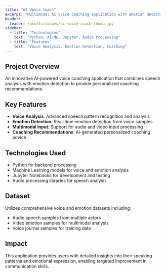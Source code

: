 ```yaml
---
title: "AI Voice Coach"
excerpt: "Multimodal AI voice coaching application with emotion detection and speech analysis capabilities."
header:
  teaser: /assets/images/ai-voice-coach-thumb.jpg
sidebar:
  - title: "Technologies"
    text: "Python, AI/ML, Jupyter, Audio Processing"
  - title: "Features"
    text: "Voice Analysis, Emotion Detection, Coaching"
---
```


## Project Overview

An innovative AI-powered voice coaching application that combines speech analysis with emotion detection to provide personalized coaching recommendations.

## Key Features

- **Voice Analysis**: Advanced speech pattern recognition and analysis
- **Emotion Detection**: Real-time emotion detection from voice samples
- **Multimodal Input**: Support for audio and video input processing
- **Coaching Recommendations**: AI-generated personalized coaching advice

## Technologies Used

- Python for backend processing
- Machine Learning models for voice and emotion analysis
- Jupyter Notebooks for development and testing
- Audio processing libraries for speech analysis

## Dataset

Utilizes comprehensive voice and emotion datasets including:
- Audio speech samples from multiple actors
- Video emotion samples for multimodal analysis
- Voice journal samples for training data

## Impact

This application provides users with detailed insights into their speaking patterns and emotional expression, enabling targeted improvement in communication skills.
